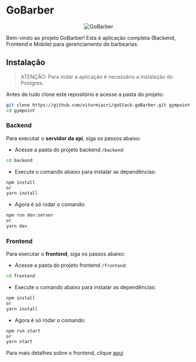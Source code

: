 # GoBarber

<p align="center">
<img alt="GoBarber" src="https://github.com/vitormiacri/goStack-goBarber/blob/master/assets/logo-gobarber.png" />
</p>

Bem-vindo ao projeto GoBarber!
Esta é aplicação completa (Backend, Frontend e Mobile) para gerenciamento de barbearias.

## Instalação

> ATENÇÃO: Para rodar a aplicação é necessário a instalação do Postgres.

Antes de tudo clone este repositório e acesse a pasta do projeto:

```bash
git clone https://github.com/vitormiacri/goStack-goBarber.git gympoint
cd gympoint
```

### Backend

Para executar o **servidor da api**, siga os passos abaixo:

- Acesse a pasta do projeto backend `/backend`:

```bash
cd backend
```

- Execute o comando abaixo para instalar as dependências:

```bash
npm install
or
yarn install
```

- Agora é só rodar o comando:

```bash
npm run dev:server
or
yarn dev
```

### Frontend

Para executar o **frontend**, siga os passos abaixo:

- Acesse a pasta do projeto frontend `/frontend`:

```bash
cd frontend
```

- Execute o comando abaixo para instalar as dependências:

```bash
npm install
or
yarn install
```

- Agora é só rodar o comando:

```bash
npm run start
or
yarn start
```

Para mais detalhes sobre o frontend, clique [aqui](https://github.com/vitormiacri/goStack-goBarber/tree/master/frontend)

